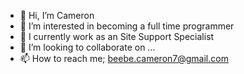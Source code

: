- 👋 Hi, I’m Cameron
- 👀 I’m interested in becoming a full time programmer
- 🌱 I currently work as an Site Support Specialist
- 💞️ I’m looking to collaborate on ...
- 📫 How to reach me; beebe.cameron7@gmail.com

<!---
fencingbuddha/fencingbuddha is a ✨ special ✨ repository because its `README.md` (this file) appears on your GitHub profile.
You can click the Preview link to take a look at your changes.
--->
